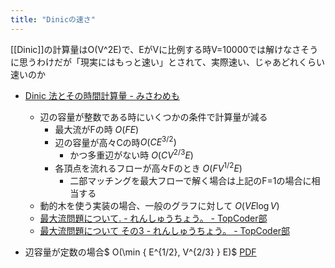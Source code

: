 ```yaml
---
title: "Dinicの速さ"
---
```


[[Dinic]]の計算量はO(V^2E)で、EがVに比例する時V=10000では解けなさそうに思うわけだが「現実にはもっと速い」とされて、実際速い、じゃあどれくらい速いのか

- [Dinic 法とその時間計算量 - みさわめも](https://misawa.github.io/others/flow/dinic_time_complexity.html)
    - 辺の容量が整数である時にいくつかの条件で計算量が減る
        - 最大流がFの時 $O(FE)$
        - 辺の容量が高々Cの時$O(C E^{3/2})$
            - かつ多重辺がない時 $O(CV^{2/3}E)$
        - 各頂点を流れるフローが高々Fのとき $O(FV^{1/2}E)$
            - 二部マッチングを最大フローで解く場合は上記のF=1の場合に相当する
    - 動的木を使う実装の場合、一般のグラフに対して $O(VE\log V)$
    - [最大流問題について. - れんしゅうちょう。 - TopCoder部](https://topcoder-g-hatena-ne-jp.jag-icpc.org/Mi_Sawa/20140311/)
    - [最大流問題について その3 - れんしゅうちょう。 - TopCoder部](https://topcoder-g-hatena-ne-jp.jag-icpc.org/Mi_Sawa/20140320.html)

- 辺容量が定数の場合$ O(\min \{ E^{1/2}, V^{2/3} \} E)$ [PDF](https://www.cs.bgu.ac.il/~dinitz/Papers/Dinitz_alg.pdf)

